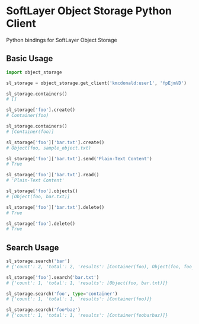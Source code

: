 SoftLayer Object Storage Python Client
======================================
Python bindings for SoftLayer Object Storage

Basic Usage
----------

```python
import object_storage

sl_storage = object_storage.get_client('kmcdonald:user1', 'fpEjmVD')

sl_storage.containers()
# []

sl_storage['foo'].create()
# Container(foo)

sl_storage.containers()
# [Container(foo)]

sl_storage['foo']['bar.txt'].create()
# Object(foo, sample_object.txt)

sl_storage['foo']['bar.txt'].send('Plain-Text Content')
# True

sl_storage['foo']['bar.txt'].read()
# 'Plain-Text Content'

sl_storage['foo'].objects()
# [Object(foo, bar.txt)]

sl_storage['foo']['bar.txt'].delete()
# True

sl_storage['foo'].delete()
# True
```

Search Usage
-----------
```python
sl_storage.search('bar')
# {'count': 2, 'total': 2, 'results': [Container(foo), Object(foo, foo_object)]}

sl_storage['foo'].search('bar.txt')
# {'count': 1, 'total': 1, 'results': [Object(foo, bar.txt)]}

sl_storage.search('foo', type='container')
# {'count': 1, 'total': 1, 'results': [Container(foo)]}

sl_storage.search('foo*baz')
# {'count': 1, 'total': 1, 'results': [Container(foobarbaz)]}
```
